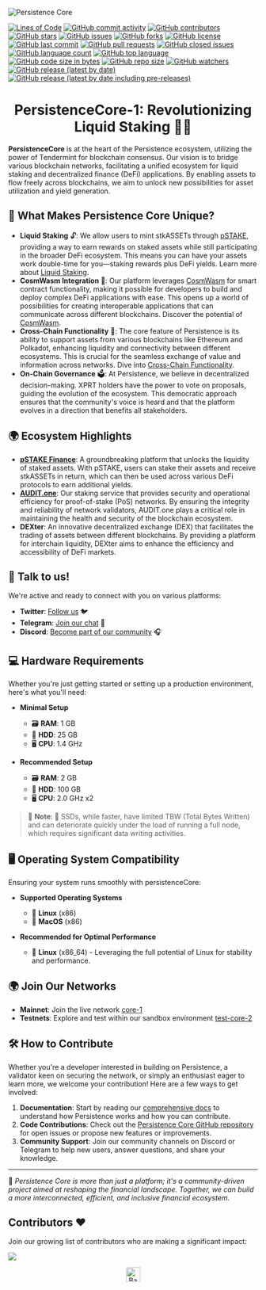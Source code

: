 ![Persistence Core](https://blog.persistence.one/wp-content/uploads/2022/04/Full_Logo_Light.png)

[![Lines of Code](https://tokei.rs/b1/github/persistenceOne/persistenceCore)](https://github.com/persistenceOne/persistenceCore) [![GitHub commit activity](https://img.shields.io/github/commit-activity/m/persistenceOne/persistenceCore)](https://github.com/persistenceOne/persistenceCore/graphs/commit-activity) [![GitHub contributors](https://img.shields.io/github/contributors/persistenceOne/persistenceCore)](https://github.com/persistenceOne/persistenceCore/graphs/contributors) [![GitHub stars](https://img.shields.io/github/stars/persistenceOne/persistenceCore?style=social)](https://github.com/persistenceOne/persistenceCore/stargazers) [![GitHub issues](https://img.shields.io/github/issues/persistenceOne/persistenceCore)](https://github.com/persistenceOne/persistenceCore/issues) [![GitHub forks](https://img.shields.io/github/forks/persistenceOne/persistenceCore?style=social)](https://github.com/persistenceOne/persistenceCore/network/members) [![GitHub license](https://img.shields.io/github/license/persistenceOne/persistenceCore)](https://github.com/persistenceOne/persistenceCore/blob/main/LICENSE) [![GitHub last commit](https://img.shields.io/github/last-commit/persistenceOne/persistenceCore)](https://github.com/persistenceOne/persistenceCore/commits/main) [![GitHub pull requests](https://img.shields.io/github/issues-pr/persistenceOne/persistenceCore)](https://github.com/persistenceOne/persistenceCore/pulls) [![GitHub closed issues](https://img.shields.io/github/issues-closed/persistenceOne/persistenceCore)](https://github.com/persistenceOne/persistenceCore/issues?q=is%3Aissue+is%3Aclosed) [![GitHub language count](https://img.shields.io/github/languages/count/persistenceOne/persistenceCore)](https://github.com/persistenceOne/persistenceCore) [![GitHub top language](https://img.shields.io/github/languages/top/persistenceOne/persistenceCore)](https://github.com/persistenceOne/persistenceCore) [![GitHub code size in bytes](https://img.shields.io/github/languages/code-size/persistenceOne/persistenceCore)](https://github.com/persistenceOne/persistenceCore) [![GitHub repo size](https://img.shields.io/github/repo-size/persistenceOne/persistenceCore)](https://github.com/persistenceOne/persistenceCore) [![GitHub watchers](https://img.shields.io/github/watchers/persistenceOne/persistenceCore?style=social)](https://github.com/persistenceOne/persistenceCore/watchers) [![GitHub release (latest by date)](https://img.shields.io/github/v/release/persistenceOne/persistenceCore)](https://github.com/persistenceOne/persistenceCore/releases) [![GitHub release (latest by date including pre-releases)](https://img.shields.io/github/v/release/persistenceOne/persistenceCore?include_prereleases&label=Pre-release)](https://github.com/persistenceOne/persistenceCore/releases)



<h1 align="center">PersistenceCore-1: Revolutionizing Liquid Staking 🌌🚀</h1>

**PersistenceCore** is at the heart of the Persistence ecosystem, utilizing the power of Tendermint for blockchain consensus. Our vision is to bridge various blockchain networks, facilitating a unified ecosystem for liquid staking and decentralized finance (DeFi) applications. By enabling assets to flow freely across blockchains, we aim to unlock new possibilities for asset utilization and yield generation.

## 🚀 What Makes Persistence Core Unique?

- **Liquid Staking** 🔓: We allow users to mint stkASSETs through [pSTAKE](https://pStake.finance), providing a way to earn rewards on staked assets while still participating in the broader DeFi ecosystem. This means you can have your assets work double-time for you—staking rewards plus DeFi yields. Learn more about [Liquid Staking](https://docs.pstake.finance/).
- **CosmWasm Integration** 🧩: Our platform leverages [CosmWasm](https://cosmwasm.com/) for smart contract functionality, making it possible for developers to build and deploy complex DeFi applications with ease. This opens up a world of possibilities for creating interoperable applications that can communicate across different blockchains. Discover the potential of [CosmWasm](https://docs.cosmwasm.com/).
- **Cross-Chain Functionality** 🌉: The core feature of Persistence is its ability to support assets from various blockchains like Ethereum and Polkadot, enhancing liquidity and connectivity between different ecosystems. This is crucial for the seamless exchange of value and information across networks. Dive into [Cross-Chain Functionality](https://docs.persistence.one/).
- **On-Chain Governance** 🗳️: At Persistence, we believe in decentralized decision-making. XPRT holders have the power to vote on proposals, guiding the evolution of the ecosystem. This democratic approach ensures that the community's voice is heard and that the platform evolves in a direction that benefits all stakeholders.

## 🌍 Ecosystem Highlights

- **[pSTAKE Finance](https://pStake.finance)**: A groundbreaking platform that unlocks the liquidity of staked assets. With pSTAKE, users can stake their assets and receive stkASSETs in return, which can then be used across various DeFi protocols to earn additional yields.
- **[AUDIT.one](https://audit.one)**: Our staking service that provides security and operational efficiency for proof-of-stake (PoS) networks. By ensuring the integrity and reliability of network validators, AUDIT.one plays a critical role in maintaining the health and security of the blockchain ecosystem.
- **DEXter**: An innovative decentralized exchange (DEX) that facilitates the trading of assets between different blockchains. By providing a platform for interchain liquidity, DEXter aims to enhance the efficiency and accessibility of DeFi markets.

## 📢 Talk to us!

We're active and ready to connect with you on various platforms:

- **Twitter**: [Follow us](https://twitter.com/PersistenceOne) 🐦
- **Telegram**: [Join our chat](https://t.me/PersistenceOneChat) 💬
- **Discord**: [Become part of our community](https://discord.com/channels/796174129077813248) 🎧

## 💻 Hardware Requirements

Whether you're just getting started or setting up a production environment, here's what you'll need:

- **Minimal Setup**

  - 🗃️ **RAM**: 1 GB
  - 💾 **HDD**: 25 GB
  - 🖥️ **CPU**: 1.4 GHz
- **Recommended Setup**

  - 🗃️ **RAM**: 2 GB
  - 💾 **HDD**: 100 GB
  - 🖥️ **CPU**: 2.0 GHz x2

> 🚨 **Note**: 🚀 SSDs, while faster, have limited TBW (Total Bytes Written) and can deteriorate quickly under the load of running a full node, which requires significant data writing activities.

## 🖥 Operating System Compatibility

Ensuring your system runs smoothly with persistenceCore:

- **Supported Operating Systems**

  - 🐧 **Linux** (x86)
  - 🍏 **MacOS** (x86)
- **Recommended for Optimal Performance**

  - 🐧 **Linux** (x86_64) - Leveraging the full potential of Linux for stability and performance.

## 🌍 Join Our Networks

- **Mainnet**: Join the live network [core-1](https://docs.persistence.one/build/nodes-and-endpoints/join-mainnet)
- **Testnets**: Explore and test within our sandbox environment [test-core-2](https://docs.persistence.one/build/nodes-and-endpoints/join-testnet)

## 🛠 How to Contribute

Whether you're a developer interested in building on Persistence, a validator keen on securing the network, or simply an enthusiast eager to learn more, we welcome your contribution! Here are a few ways to get involved:

1. **Documentation**: Start by reading our [comprehensive docs](https://docs.persistence.one/) to understand how Persistence works and how you can contribute.
2. **Code Contributions**: Check out the [Persistence Core GitHub repository](https://github.com/persistenceOne/persistenceCore) for open issues or propose new features or improvements.
3. **Community Support**: Join our community channels on Discord or Telegram to help new users, answer questions, and share your knowledge.

---

🔁 *Persistence Core is more than just a platform; it's a community-driven project aimed at reshaping the financial landscape. Together, we can build a more interconnected, efficient, and inclusive financial ecosystem.*

## Contributors ❤

Join our growing list of contributors who are making a significant impact:

<a href="https://github.com/persistenceOne/persistenceCore/graphs/contributors">
  <img src="https://contrib.rocks/image?repo=persistenceOne/persistenceCore"/>
</a>

<p align="center"><a href="https://github.com/persistenceOne/persistenceCore#"><img src="http://randojs.com/images/backToTopButtonTransparentBackground.png" alt="Back to top" height="29"/></a></p>
